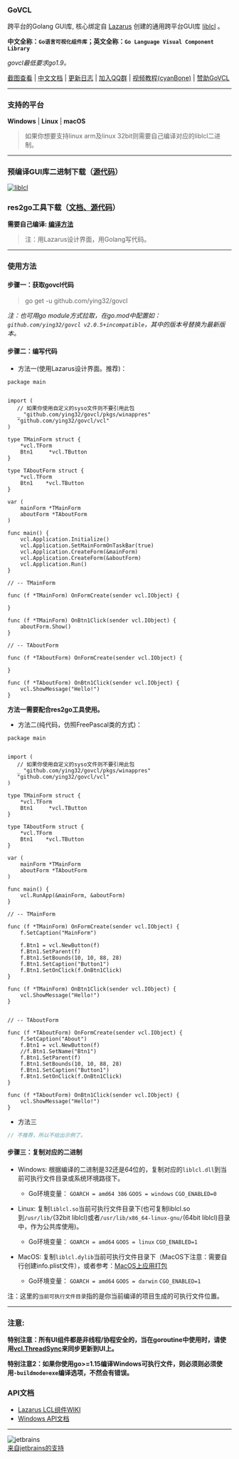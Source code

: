 
### GoVCL
 
跨平台的Golang GUI库, 核心绑定自 [Lazarus](https://www.lazarus-ide.org/) 创建的通用跨平台GUI库 [liblcl](https://github.com/ying32/liblcl) 。    

**中文全称：`Go语言可视化组件库`；英文全称：`Go Language Visual Component Library`**    

*govcl最低要求go1.9。*    

[截图查看](https://z-kit.cc/screenshot.html) | 
[中文文档](https://gitee.com/ying32/govcl/wikis/pages) | 
[更新日志](https://z-kit.cc/changelog.html) | 
[加入QQ群](https://jq.qq.com/?_wv=1027&k=5Sv7Qiq) | 
[视频教程(cyanBone)](https://video.0-w.cc/videos/1) | 
[赞助GoVCL](https://z-kit.cc/sponsor.html)   

----

### 支持的平台  
**Windows** | **Linux** | **macOS**  

> 如果你想要支持linux arm及linux 32bit则需要自己编译对应的liblcl二进制。  

----

### 预编译GUI库二进制下载（[源代码](https://github.com/ying32/liblcl)）       
[![liblcl](https://img.shields.io/github/downloads/ying32/govcl/latest/liblcl-2.0.5.zip.svg)](https://github.com/ying32/govcl/releases/download/v2.0.5/liblcl-2.0.5.zip)  


### res2go工具下载（[文档、源代码](Tools/res2go)）  

**需要自己编译: [编译方法](Tools/res2go/src/README.md)**   

> 注：用Lazarus设计界面，用Golang写代码。    
  
---
### 使用方法  

#### 步骤一：获取govcl代码  

> go get -u github.com/ying32/govcl  

*注：也可用go module方式拉取，在go.mod中配置如：`github.com/ying32/govcl v2.0.5+incompatible`，其中的版本号替换为最新版本。*  

#### 步骤二：编写代码    

* 方法一(使用Lazarus设计界面。推荐)：  

```golang
package main


import (
   // 如果你使用自定义的syso文件则不要引用此包
   _ "github.com/ying32/govcl/pkgs/winappres"
   "github.com/ying32/govcl/vcl"
)

type TMainForm struct {
    *vcl.TForm
    Btn1     *vcl.TButton
}

type TAboutForm struct {
    *vcl.TForm
    Btn1    *vcl.TButton
}

var (
    mainForm *TMainForm
    aboutForm *TAboutForm
)

func main() {
    vcl.Application.Initialize()
    vcl.Application.SetMainFormOnTaskBar(true)
    vcl.Application.CreateForm(&mainForm)
    vcl.Application.CreateForm(&aboutForm)
    vcl.Application.Run()
}

// -- TMainForm

func (f *TMainForm) OnFormCreate(sender vcl.IObject) {
    
}

func (f *TMainForm) OnBtn1Click(sender vcl.IObject) {
    aboutForm.Show()
}

// -- TAboutForm

func (f *TAboutForm) OnFormCreate(sender vcl.IObject) {
 
}

func (f *TAboutForm) OnBtn1Click(sender vcl.IObject) {
    vcl.ShowMessage("Hello!")
}
```
**方法一需要配合res2go工具使用。**  


* 方法二(纯代码，仿照FreePascal类的方式)：  

```golang
package main


import (
   // 如果你使用自定义的syso文件则不要引用此包
   _ "github.com/ying32/govcl/pkgs/winappres"
   "github.com/ying32/govcl/vcl"
)

type TMainForm struct {
    *vcl.TForm
    Btn1     *vcl.TButton
}

type TAboutForm struct {
    *vcl.TForm
    Btn1    *vcl.TButton
}

var (
    mainForm *TMainForm
    aboutForm *TAboutForm
)

func main() {
    vcl.RunApp(&mainForm, &aboutForm)
}

// -- TMainForm

func (f *TMainForm) OnFormCreate(sender vcl.IObject) {
    f.SetCaption("MainForm")
    
    f.Btn1 = vcl.NewButton(f)
    f.Btn1.SetParent(f)
    f.Btn1.SetBounds(10, 10, 88, 28)
    f.Btn1.SetCaption("Button1")
    f.Btn1.SetOnClick(f.OnBtn1Click)  
}

func (f *TMainForm) OnBtn1Click(sender vcl.IObject) {
    vcl.ShowMessage("Hello!")
}


// -- TAboutForm

func (f *TAboutForm) OnFormCreate(sender vcl.IObject) {
    f.SetCaption("About")
    f.Btn1 = vcl.NewButton(f)
    //f.Btn1.SetName("Btn1")
    f.Btn1.SetParent(f)
    f.Btn1.SetBounds(10, 10, 88, 28)
    f.Btn1.SetCaption("Button1")
    f.Btn1.SetOnClick(f.OnBtn1Click)  
}

func (f *TAboutForm) OnBtn1Click(sender vcl.IObject) {
    vcl.ShowMessage("Hello!")
}

```

* 方法三  
```go
// 不推荐，所以不给出示例了。  
```

#### 步骤三：复制对应的二进制    

* Windows: 根据编译的二进制是32还是64位的，复制对应的`liblcl.dll`到当前可执行文件目录或系统环境路径下。 
  * Go环境变量： `GOARCH = amd64 386` `GOOS = windows` `CGO_ENABLED=0`   

* Linux: 复制`liblcl.so`当前可执行文件目录下(也可复制liblcl.so到`/usr/lib/`(32bit liblcl)或者`/usr/lib/x86_64-linux-gnu/`(64bit liblcl)目录中，作为公共库使用)。  
  * Go环境变量： `GOARCH = amd64` `GOOS = linux` `CGO_ENABLED=1`

* MacOS: 复制`liblcl.dylib`当前可执行文件目录下（MacOS下注意：需要自行创建info.plist文件），或者参考：[MacOS上应用打包](https://gitee.com/ying32/govcl/wikis/pages?sort_id=410056&doc_id=102420)   
  * Go环境变量： `GOARCH = amd64` `GOOS = darwin` `CGO_ENABLED=1`  


注：这里的`当前可执行文件目录`指的是你当前编译的项目生成的可执行文件位置。

----

### 注意:  

**特别注意：所有UI组件都是非线程/协程安全的，当在goroutine中使用时，请使用[vcl.ThreadSync](https://gitee.com/ying32/govcl/wikis/pages?sort_id=976890&doc_id=102420)来同步更新到UI上。**    

**特别注意2：如果你使用go>=1.15编译Windows可执行文件，则必须则必须使用`-buildmode=exe`编译选项，不然会有错误。**  

### API文档

* [Lazarus LCL组件WIKI](http://wiki.freepascal.org/LCL_Components)
* [Windows API文档](https://msdn.microsoft.com/zh-cn/library/ms123401.aspx)  


----

![jetbrains](https://z-kit.cc/assets/images/jetbrains.png)   
[来自jetbrains的支持](https://www.jetbrains.com/?from=govcl)  
